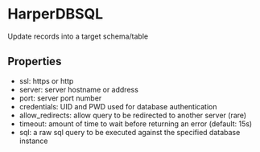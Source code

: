 HarperDBSQL
===========
Update records into a target schema/table

Properties
----------
- ssl: https or http
- server: server hostname or address
- port: server port number
- credentials: UID and PWD used for database authentication
- allow_redirects: allow query to be redirected to another server (rare)
- timeout: amount of time to wait before returning an error (default: 15s)
- sql: a raw sql query to be executed against the specified database instance
